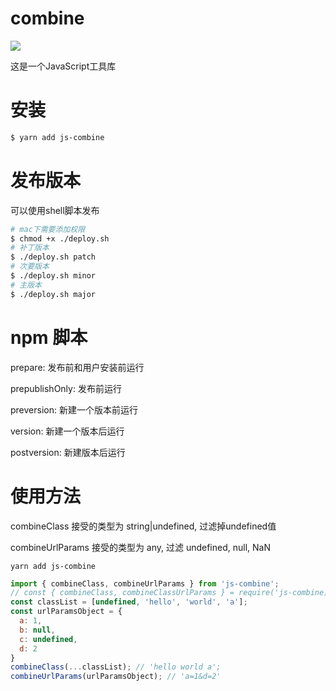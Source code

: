 # combine

![](https://travis-ci.org/xuzpeng/combine.svg?branch=master)

这是一个JavaScript工具库

# 安装

```bash
$ yarn add js-combine
```

# 发布版本

可以使用shell脚本发布

```bash
# mac下需要添加权限
$ chmod +x ./deploy.sh
# 补丁版本
$ ./deploy.sh patch
# 次要版本
$ ./deploy.sh minor
# 主版本
$ ./deploy.sh major
```

# npm 脚本

prepare: 发布前和用户安装前运行

prepublishOnly: 发布前运行

preversion: 新建一个版本前运行

version: 新建一个版本后运行

postversion: 新建版本后运行

# 使用方法

combineClass 接受的类型为 string|undefined, 过滤掉undefined值

combineUrlParams 接受的类型为 any, 过滤 undefined, null, NaN

```shell
yarn add js-combine
```

```js
import { combineClass, combineUrlParams } from 'js-combine';
// const { combineClass, combineClassUrlParams } = require('js-combine);
const classList = [undefined, 'hello', 'world', 'a'];
const urlParamsObject = {
  a: 1,
  b: null,
  c: undefined,
  d: 2
}
combineClass(...classList); // 'hello world a';
combineUrlParams(urlParamsObject); // 'a=1&d=2'
```

